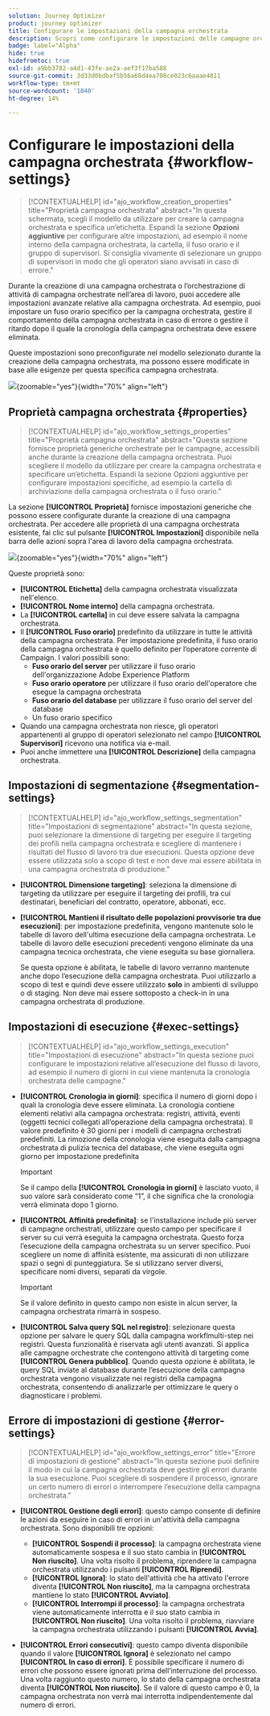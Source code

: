 ```yaml
---
solution: Journey Optimizer
product: journey optimizer
title: Configurare le impostazioni della campagna orchestrata
description: Scopri come configurare le impostazioni delle campagne orchestrate con Adobe Journey Optimizer
badge: label="Alpha"
hide: true
hidefromtoc: true
exl-id: a9bb3782-a4d1-43fe-ae2a-aef3f17ba588
source-git-commit: 3d33d0bdbaf5b56a68d4ea708ce023c6aaae4811
workflow-type: tm+mt
source-wordcount: '1040'
ht-degree: 14%

---
```


# Configurare le impostazioni della campagna orchestrata {#workflow-settings}

>[!CONTEXTUALHELP]
>id="ajo_workflow_creation_properties"
>title="Proprietà campagna orchestrata"
>abstract="In questa schermata, scegli il modello da utilizzare per creare la campagna orchestrata e specifica un’etichetta. Espandi la sezione **Opzioni aggiuntive** per configurare altre impostazioni, ad esempio il nome interno della campagna orchestrata, la cartella, il fuso orario e il gruppo di supervisori. Si consiglia vivamente di selezionare un gruppo di supervisori in modo che gli operatori siano avvisati in caso di errore."

Durante la creazione di una campagna orchestrata o l’orchestrazione di attività di campagna orchestrate nell’area di lavoro, puoi accedere alle impostazioni avanzate relative alla campagna orchestrata. Ad esempio, puoi impostare un fuso orario specifico per la campagna orchestrata, gestire il comportamento della campagna orchestrata in caso di errore o gestire il ritardo dopo il quale la cronologia della campagna orchestrata deve essere eliminata.

Queste impostazioni sono preconfigurate nel modello selezionato durante la creazione della campagna orchestrata, ma possono essere modificate in base alle esigenze per questa specifica campagna orchestrata.

![](assets/workflow-settings-button.png){zoomable="yes"}{width="70%" align="left"}

## Proprietà campagna orchestrata {#properties}

>[!CONTEXTUALHELP]
>id="ajo_workflow_settings_properties"
>title="Proprietà campagna orchestrata"
>abstract="Questa sezione fornisce proprietà generiche orchestrate per le campagne, accessibili anche durante la creazione della campagna orchestrata. Puoi scegliere il modello da utilizzare per creare la campagna orchestrata e specificare un’etichetta. Espandi la sezione Opzioni aggiuntive per configurare impostazioni specifiche, ad esempio la cartella di archiviazione della campagna orchestrata o il fuso orario."

La sezione **[!UICONTROL Proprietà]** fornisce impostazioni generiche che possono essere configurate durante la creazione di una campagna orchestrata. Per accedere alle proprietà di una campagna orchestrata esistente, fai clic sul pulsante **[!UICONTROL Impostazioni]** disponibile nella barra delle azioni sopra l&#39;area di lavoro della campagna orchestrata.


![](assets/workflow-settings.png){zoomable="yes"}{width="70%" align="left"}


Queste proprietà sono:

* **[!UICONTROL Etichetta]** della campagna orchestrata visualizzata nell&#39;elenco.
* **[!UICONTROL Nome interno]** della campagna orchestrata.
* La **[!UICONTROL cartella]** in cui deve essere salvata la campagna orchestrata.
* Il **[!UICONTROL Fuso orario]** predefinito da utilizzare in tutte le attività della campagna orchestrata. Per impostazione predefinita, il fuso orario della campagna orchestrata è quello definito per l’operatore corrente di Campaign.
I valori possibili sono:
   * **Fuso orario del server** per utilizzare il fuso orario dell&#39;organizzazione Adobe Experience Platform
   * **Fuso orario operatore** per utilizzare il fuso orario dell&#39;operatore che esegue la campagna orchestrata
   * **Fuso orario del database** per utilizzare il fuso orario del server del database
   * Un fuso orario specifico
* Quando una campagna orchestrata non riesce, gli operatori appartenenti al gruppo di operatori selezionato nel campo **[!UICONTROL Supervisori]** ricevono una notifica via e-mail.
* Puoi anche immettere una **[!UICONTROL Descrizione]** della campagna orchestrata.

## Impostazioni di segmentazione  {#segmentation-settings}

>[!CONTEXTUALHELP]
>id="ajo_workflow_settings_segmentation"
>title="Impostazioni di segmentazione"
>abstract="In questa sezione, puoi selezionare la dimensione di targeting per eseguire il targeting dei profili nella campagna orchestrata e scegliere di mantenere i risultati del flusso di lavoro tra due esecuzioni. Questa opzione deve essere utilizzata solo a scopo di test e non deve mai essere abilitata in una campagna orchestrata di produzione."

* **[!UICONTROL Dimensione targeting]**: seleziona la dimensione di targeting da utilizzare per eseguire il targeting dei profili, tra cui destinatari, beneficiari del contratto, operatore, abbonati, ecc.

* **[!UICONTROL Mantieni il risultato delle popolazioni provvisorie tra due esecuzioni]**: per impostazione predefinita, vengono mantenute solo le tabelle di lavoro dell&#39;ultima esecuzione della campagna orchestrata. Le tabelle di lavoro delle esecuzioni precedenti vengono eliminate da una campagna tecnica orchestrata, che viene eseguita su base giornaliera.

  Se questa opzione è abilitata, le tabelle di lavoro verranno mantenute anche dopo l’esecuzione della campagna orchestrata. Puoi utilizzarlo a scopo di test e quindi deve essere utilizzato **solo** in ambienti di sviluppo o di staging. Non deve mai essere sottoposto a check-in in una campagna orchestrata di produzione.

## Impostazioni di esecuzione  {#exec-settings}

>[!CONTEXTUALHELP]
>id="ajo_workflow_settings_execution"
>title="Impostazioni di esecuzione"
>abstract="In questa sezione puoi configurare le impostazioni relative all’esecuzione del flusso di lavoro, ad esempio il numero di giorni in cui viene mantenuta la cronologia orchestrata delle campagne."

* **[!UICONTROL Cronologia in giorni]**: specifica il numero di giorni dopo i quali la cronologia deve essere eliminata. La cronologia contiene elementi relativi alla campagna orchestrata: registri, attività, eventi (oggetti tecnici collegati all’operazione della campagna orchestrata). Il valore predefinito è 30 giorni per i modelli di campagna orchestrati predefiniti. La rimozione della cronologia viene eseguita dalla campagna orchestrata di pulizia tecnica del database, che viene eseguita ogni giorno per impostazione predefinita

  >[!IMPORTANT]
  >
  >Se il campo della **[!UICONTROL Cronologia in giorni]** è lasciato vuoto, il suo valore sarà considerato come “1”, il che significa che la cronologia verrà eliminata dopo 1 giorno.

* **[!UICONTROL Affinità predefinita]**: se l&#39;installazione include più server di campagne orchestrati, utilizzare questo campo per specificare il server su cui verrà eseguita la campagna orchestrata. Questo forza l’esecuzione della campagna orchestrata su un server specifico. Puoi scegliere un nome di affinità esistente, ma assicurati di non utilizzare spazi o segni di punteggiatura. Se si utilizzano server diversi, specificare nomi diversi, separati da virgole.

  >[!IMPORTANT]
  >
  >Se il valore definito in questo campo non esiste in alcun server, la campagna orchestrata rimarrà in sospeso.


* **[!UICONTROL Salva query SQL nel registro]**: selezionare questa opzione per salvare le query SQL dalla campagna workflmulti-step nei registri. Questa funzionalità è riservata agli utenti avanzati. Si applica alle campagne orchestrate che contengono attività di targeting come **[!UICONTROL Genera pubblico]**. Quando questa opzione è abilitata, le query SQL inviate al database durante l’esecuzione della campagna orchestrata vengono visualizzate nei registri della campagna orchestrata, consentendo di analizzarle per ottimizzare le query o diagnosticare i problemi.

## Errore di impostazioni di gestione  {#error-settings}

>[!CONTEXTUALHELP]
>id="ajo_workflow_settings_error"
>title="Errore di impostazioni di gestione"
>abstract="In questa sezione puoi definire il modo in cui la campagna orchestrata deve gestire gli errori durante la sua esecuzione. Puoi scegliere di sospendere il processo, ignorare un certo numero di errori o interrompere l’esecuzione della campagna orchestrata."

* **[!UICONTROL Gestione degli errori]**: questo campo consente di definire le azioni da eseguire in caso di errori in un&#39;attività della campagna orchestrata. Sono disponibili tre opzioni:

   * **[!UICONTROL Sospendi il processo]**: la campagna orchestrata viene automaticamente sospesa e il suo stato cambia in **[!UICONTROL Non riuscito]**. Una volta risolto il problema, riprendere la campagna orchestrata utilizzando i pulsanti **[!UICONTROL Riprendi]**.
   * **[!UICONTROL Ignora]**: lo stato dell&#39;attività che ha attivato l&#39;errore diventa **[!UICONTROL Non riuscito]**, ma la campagna orchestrata mantiene lo stato **[!UICONTROL Avviato]**. <!-- TO ADD ONCE SCHEUDLER IS AVAILABLE This configuration is relevant for recurring tasks: if the branch includes a scheduler, it will start normally next time the workflow is executed.-->
   * **[!UICONTROL Interrompi il processo]**: la campagna orchestrata viene automaticamente interrotta e il suo stato cambia in **[!UICONTROL Non riuscito]**. Una volta risolto il problema, riavviare la campagna orchestrata utilizzando i pulsanti **[!UICONTROL Avvia]**.

* **[!UICONTROL Errori consecutivi]**: questo campo diventa disponibile quando il valore **[!UICONTROL Ignora]** è selezionato nel campo **[!UICONTROL In caso di errori]**. È possibile specificare il numero di errori che possono essere ignorati prima dell’interruzione del processo. Una volta raggiunto questo numero, lo stato della campagna orchestrata diventa **[!UICONTROL Non riuscito]**. Se il valore di questo campo è 0, la campagna orchestrata non verrà mai interrotta indipendentemente dal numero di errori.



